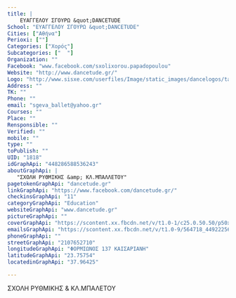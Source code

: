 ```yaml
---
title: |
    ΕΥΑΓΓΕΛΟΥ ΣΓΟΥΡΩ &quot;DANCETUDE
School: "ΕΥΑΓΓΕΛΟΥ ΣΓΟΥΡΩ &quot;DANCETUDE"
Cities: ["Αθήνα"]
Perioxi: [""]
Categories: ["Χορός"]
Subcategories: ["  "]
Organization: ""
Facebook: "www.facebook.com/sxolixorou.papadopoulou"
Website: "http://www.dancetude.gr/"
Logo: "http://www.sisxe.com/userfiles/Image/static_images/dancelogos/tania_rosopoulou.jpg"
Address: ""
TK: ""
Phone: ""
email: "sgeva_ballet@yahoo.gr"
Courses: ""
Place: ""
Rensponsible: ""
Verified: ""
mobile: ""
type: ""
toPublish: ""
UID: "1818"
idGraphApi: "448286588536243"
aboutGraphApi: | 
   "ΣΧΟΛΗ ΡΥΘΜΙΚΗΣ &amp; ΚΛ.ΜΠΑΛΛΕΤΟΥ"
pagetokenGraphApi: "dancetude.gr"
linkGraphApi: "https://www.facebook.com/dancetude.gr/"
checkinsGraphApi: "11"
categoryGraphApi: "Education"
websiteGraphApi: "www.dancetude.gr"
pictureGraphApi: ""
coverGraphApi: "https://scontent.xx.fbcdn.net/v/t1.0-1/c25.0.50.50/p50x50/575975_449281668436735_1605280953_n.jpg?oh=17683407ce938a016aaec16a4fdcf652&amp;oe=5B4905EB"
emailsGraphApi: "https://scontent.xx.fbcdn.net/v/t1.0-9/564718_449222568442645_334079506_n.jpg?oh=cf9146e4310e871d34de24d4c9d4eba2&amp;oe=5B3AD232"
phoneGraphApi: ""
streetGraphApi: "2107652710"
longitudeGraphApi: "ΦΟΡΜΙΩΝΟΣ 137 ΚΑΙΣΑΡΙΑΝΗ"
latitudeGraphApi: "23.75754"
locatedinGraphApi: "37.96425"

---
```


ΣΧΟΛΗ ΡΥΘΜΙΚΗΣ &amp; ΚΛ.ΜΠΑΛΕΤΟΥ

